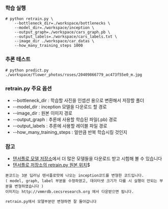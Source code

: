 ### 학습 실행

```
# python retrain.py \
    --bottleneck_dir=./workspace/bottlenecks \
    --model_dir=./workspace/inception \
    --output_graph=./workspace/cars_graph.pb \
    --output_labels=./workspace/cars_labels.txt \
    --image_dir ./workspace/car_datas \
    --how_many_training_steps 1000
```

### 추론 테스트

```
# python predict.py ./workspace/flower_photos/roses/20409866779_ac473f55e0_m.jpg
```

### retrain.py 주요 옵션

- --bottleneck_dir : 학습할 사진을 인셉션 용으로 변환해서 저장할 폴더
- --model_dir : inception 모델을 다운로드 할 경로
- --image_dir : 원본 이미지 경로
- --output_graph : 추론에 사용할 학습된 파일(.pb) 경로
- --output_labels : 추론에 사용할 레이블 파일 경로
- --how_many_training_steps : 얼만큼 반복 학습시킬 것인지

### 참고

- [텐서플로 모델 저장소](https://github.com/tensorflow/models)에서 더 많은 모델들을 다운로드 받고 시험해 볼 수 있습니다
- [텐서플로 저장소의 retrain.py 원본 위치](https://github.com/tensorflow/tensorflow/tree/master/tensorflow/examples/image_retraining)$

```
본코드는 3분 딥러닝 텐서플로맛에 나오는 inception코드를 변형한 코드입니다.
( model, graph, label 부분을 수정하였고, 데이터셋 크기가 다를 시 실행이 안되는 부분을 변형하였습니다 ) 
이미지는 http://vmmrdb.cecsresearch.org 에서 다운받으면 됩니다.

retrain.py에서 모델부분만 변형하면 잘 돌아갑니다
```
